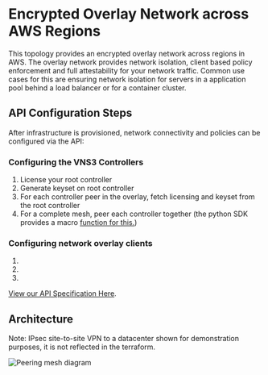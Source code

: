 # Encrypted Overlay Network across AWS Regions
This topology provides an encrypted overlay network across regions in AWS. The overlay network provides network isolation, client based policy enforcement and full attestability for your network traffic. Common use cases for this are ensuring network isolation for servers in a application pool behind a load balancer or for a container cluster.

## API Configuration Steps
After infrastructure is provisioned, network connectivity and policies can be configured via the API:

### Configuring the VNS3 Controllers
1. License your root controller
2. Generate keyset on root controller
3. For each controller peer in the overlay, fetch licensing and keyset from the root controller
4. For a complete mesh, peer each controller together (the python SDK provides a macro [function for this.](https://github.com/cohesive/python-cohesivenet-sdk/blob/master/examples/peering_mesh.py))

### Configuring network overlay clients
1. 
2. 
3. 

[View our API Specification Here](https://docs.cohesive.net/apis/vns3/v/4.8).

## Architecture
Note: IPsec site-to-site VPN to a datacenter shown for demonstration purposes, it is not reflected in the terraform.

![Peering mesh diagram](./vns3-peering-mesh-aws.png "Peering mesh diagram")